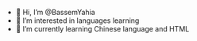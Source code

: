 - 👋 Hi, I’m @BassemYahia
- 👀 I’m interested in languages learning
- 🌱 I’m currently learning Chinese language and HTML

<!---
BassemYahia/BassemYahia is a ✨ special ✨ repository because its `README.md` (this file) appears on your GitHub profile.
You can click the Preview link to take a look at your changes.
--->
